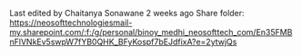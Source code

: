 Last edited by Chaitanya Sonawane 2 weeks ago
Share folder: https://neosofttechnologiesmail-my.sharepoint.com/:f:/g/personal/binoy_medhi_neosofttech_com/En35FMBnFlVNkEv5swpW7fYB0QHK_BFyKospf7bEJdfixA?e=2ytwjQs

